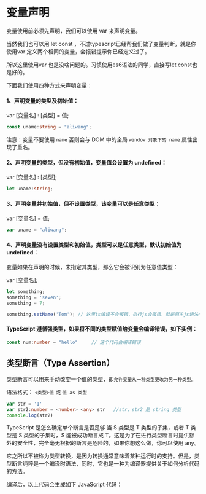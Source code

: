 # 变量声明

变量使用前必须先声明，我们可以使用 var 来声明变量。

当然我们也可以用 let  const ，不过typescript已经帮我们做了变量判断，就是你使用var 定义两个相同的变量，会报错提示你已经定义过了。

所以这里使用var 也是没啥问题的。习惯使用es6语法的同学，直接写let const也是好的。

下面我们使用四种方式来声明变量：

#### 1、声明变量的类型及初始值：

var [变量名] : [类型] = 值;

```ts
const uname:string = "aliwang";
```

注意：变量不要使用 `name` 否则会与 DOM 中的全局 `window 对象下的 name` 属性出现了重名。

#### 2、声明变量的类型，但没有初始值，变量值会设置为 undefined：

var [变量名] : [类型];

```ts
let uname:string;
```

#### 3、声明变量并初始值，但不设置类型，该变量可以是任意类型：

var [变量名] = 值;

```ts
var uname = "aliwang";
```

#### 4、声明变量没有设置类型和初始值，类型可以是任意类型，默认初始值为 undefined：

变量如果在声明的时候，未指定其类型，那么它会被识别为任意值类型：

var [变量名];

```ts
let something;
something = 'seven';
something = 7;

something.setName('Tom'); // 这里ts编译不会报错，执行js会报错，就是原生js语法问题了
```

#### TypeScript 遵循强类型，如果将不同的类型赋值给变量会编译错误，如下实例：

```ts
const num:number = "hello"     // 这个代码会编译错误
```

## 类型断言（Type Assertion）

类型断言可以用来手动改变一个值的类型，即`允许变量从一种类型更改为另一种类型`。

语法格式： `<类型>值`  或  `值 as 类型`

```ts
var str = '1' 
var str2:number = <number> <any> str   //str、str2 是 string 类型
console.log(str2)
```

TypeScript 是怎么确定单个断言是否足够
当 S 类型是 T 类型的子集，或者 T 类型是 S 类型的子集时，S 能被成功断言成 T。这是为了在进行类型断言时提供额外的安全性，完全毫无根据的断言是危险的，如果你想这么做，你可以使用 any。

它之所以不被称为类型转换，是因为转换通常意味着某种运行时的支持。但是，类型断言纯粹是一个编译时语法，同时，它也是一种为编译器提供关于如何分析代码的方法。

编译后，以上代码会生成如下 JavaScript 代码：
